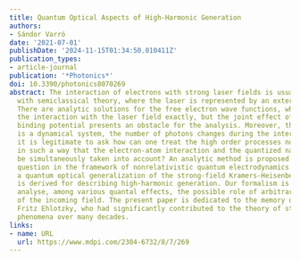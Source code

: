 ```yaml
---
title: Quantum Optical Aspects of High-Harmonic Generation
authors:
- Sándor Varró
date: '2021-07-01'
publishDate: '2024-11-15T01:34:50.010411Z'
publication_types:
- article-journal
publication: '*Photonics*'
doi: 10.3390/photonics8070269
abstract: The interaction of electrons with strong laser fields is usually treated
  with semiclassical theory, where the laser is represented by an external field.
  There are analytic solutions for the free electron wave functions, which incorporate
  the interaction with the laser field exactly, but the joint effect of the atomic
  binding potential presents an obstacle for the analysis. Moreover, the radiation
  is a dynamical system, the number of photons changes during the interactions. Thus,
  it is legitimate to ask how can one treat the high order processes nonperturbatively,
  in such a way that the electron-atom interaction and the quantized nature of radiation
  be simultaneously taken into account? An analytic method is proposed to answer this
  question in the framework of nonrelativistic quantum electrodynamics. As an application,
  a quantum optical generalization of the strong-field Kramers-Heisenberg formula
  is derived for describing high-harmonic generation. Our formalism is suitable to
  analyse, among various quantal effects, the possible role of arbitrary photon statistics
  of the incoming field. The present paper is dedicated to the memory of Prof. Dr.
  Fritz Ehlotzky, who had significantly contributed to the theory of strong-field
  phenomena over many decades.
links:
- name: URL
  url: https://www.mdpi.com/2304-6732/8/7/269
---
```

